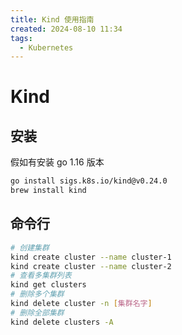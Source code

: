 ```yaml
---
title: Kind 使用指南
created: 2024-08-10 11:34
tags:
  - Kubernetes
---
```


<!-- markdownlint-disable MD025 -->

# Kind

## 安装

假如有安装 go 1.16 版本

```bash
go install sigs.k8s.io/kind@v0.24.0
brew install kind
```

## 命令行

```bash
# 创建集群
kind create cluster --name cluster-1
kind create cluster --name cluster-2
# 查看多集群列表
kind get clusters
# 删除多个集群
kind delete cluster -n [集群名字]
# 删除全部集群
kind delete clusters -A
```
